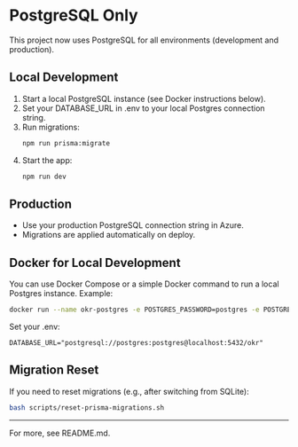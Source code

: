 # PostgreSQL Only

This project now uses PostgreSQL for all environments (development and production).

## Local Development

1. Start a local PostgreSQL instance (see Docker instructions below).
2. Set your DATABASE_URL in .env to your local Postgres connection string.
3. Run migrations:
   ```sh
   npm run prisma:migrate
   ```
4. Start the app:
   ```sh
   npm run dev
   ```

## Production
- Use your production PostgreSQL connection string in Azure.
- Migrations are applied automatically on deploy.

## Docker for Local Development

You can use Docker Compose or a simple Docker command to run a local Postgres instance. Example:

```sh
docker run --name okr-postgres -e POSTGRES_PASSWORD=postgres -e POSTGRES_DB=okr -p 5432:5432 -d postgres:15
```

Set your .env:
```
DATABASE_URL="postgresql://postgres:postgres@localhost:5432/okr"
```

## Migration Reset
If you need to reset migrations (e.g., after switching from SQLite):
```sh
bash scripts/reset-prisma-migrations.sh
```

---

For more, see README.md.
